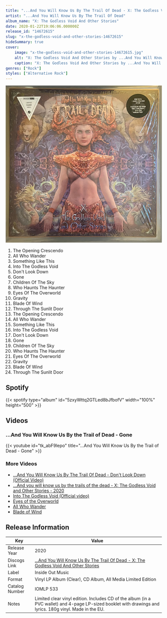 ```yaml
---
title: "...And You Will Know Us By The Trail Of Dead - X: The Godless Void And Other Stories"
artist: "...And You Will Know Us By The Trail Of Dead"
album_name: "X: The Godless Void And Other Stories"
date: 2020-01-22T19:06:06.000000Z
release_id: "14672615"
slug: "x-the-godless-void-and-other-stories-14672615"
hideSummary: true
cover:
    image: "x-the-godless-void-and-other-stories-14672615.jpg"
    alt: "X: The Godless Void And Other Stories by ...And You Will Know Us By The Trail Of Dead"
    caption: "X: The Godless Void And Other Stories by ...And You Will Know Us By The Trail Of Dead"
genres: ["Rock"]
styles: ["Alternative Rock"]
---
```


![X: The Godless Void And Other Stories by ...And You Will Know Us By The Trail Of Dead](x-the-godless-void-and-other-stories-14672615.jpg)

<!-- section break -->

1. The Opening Crescendo
2. All Who Wander
3. Something Like This
4. Into The Godless Void
5. Don't Look Down
6. Gone
7. Children Of The Sky
8. Who Haunts The Haunter
9. Eyes Of The Overworld
10. Gravity
11. Blade Of Wind
12. Through The Sunlit Door
13. The Opening Crescendo
14. All Who Wander
15. Something Like This
16. Into The Godless Void
17. Don't Look Down
18. Gone
19. Children Of The Sky
20. Who Haunts The Haunter
21. Eyes Of The Overworld
22. Gravity
23. Blade Of Wind
24. Through The Sunlit Door

<!-- section break -->


## Spotify
{{< spotify type="album" id="5zxyWttq2GTLed8bJfbofV" width="100%" height="500" >}}



## Videos
### ...And You Will Know Us By the Trail of Dead - Gone
{{< youtube id="tk_abF9lepo" title="...And You Will Know Us By the Trail of Dead - Gone" >}}<br>

### More Videos

- [...And You Will Know Us By The Trail Of Dead - Don't Look Down (Official Video)](https://www.youtube.com/watch?v=bbXNaERHIfA)
- [...And you will know us by the trails of the dead - X: The Godless Void and Other Stories - 2020](https://www.youtube.com/watch?v=hAuVx4AnojE)
- [Into The Godless Void (Official video)](https://www.youtube.com/watch?v=qwPvnMdAXyA)
- [Eyes of the Overworld](https://www.youtube.com/watch?v=KzasmD30QI4)
- [All Who Wander](https://www.youtube.com/watch?v=Ct8qSO_0PVo)
- [Blade of Wind](https://www.youtube.com/watch?v=jzy07GNDUO0)


## Release Information
|  Key           | Value                                                |
| ---------------| ---------------------------------------------------- |
| Release Year   | 2020                                   |
| Discogs Link   | [...And You Will Know Us By The Trail Of Dead - X: The Godless Void And Other Stories](https://www.discogs.com/release/14672615-And-You-Will-Know-Us-By-The-Trail-Of-Dead-X-The-Godless-Void-And-Other-Stories) |
| Label          | Inside Out Music |
| Format         | Vinyl LP Album (Clear), CD Album, All Media Limited Edition |
| Catalog Number | IOMLP 533 |
| Notes | Limited clear vinyl edition. Includes CD of the album (in a PVC wallet) and 4-page LP-sized booklet with drawings and lyrics. 180g vinyl. Made in the EU. |